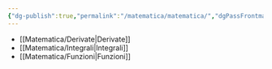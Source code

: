 ```yaml
---
{"dg-publish":true,"permalink":"/matematica/matematica/","dgPassFrontmatter":true,"created":"2024-12-31T14:06:29.030+01:00","updated":"2024-12-31T14:27:17.590+01:00"}
---
```


- [[Matematica/Derivate\|Derivate]]
- [[Matematica/Integrali\|Integrali]]
- [[Matematica/Funzioni\|Funzioni]]